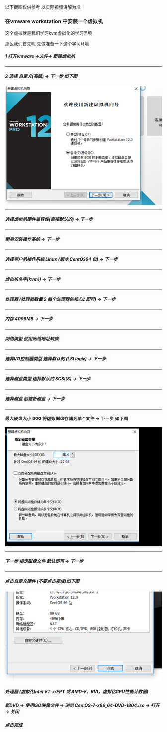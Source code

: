 以下截图仅供参考 以实际视频讲解为准

### 在vmware workstation 中安装一个虚拟机


这个虚拟就是我们学习kvm虚拟化的学习环境 

那么我们首先呢 先做准备一下这个学习环境 



##### 1 打开vmware ->文件-> 新建虚拟机 
------------------



##### 2 选择 自定义(高级) -> 下一步  如下图

![kvm9](images/kvm9.png)

-----------------------------

#####  选择虚拟机硬件兼容性(直接默认的) -> 下一步 


------------------------------------

#####  稍后安装操作系统 -> 下一步  
--------------------------------



#####  选择客户机操作系统   Linux (版本 CentOS64 位) -> 下一步 

-------------------------

##### 虚拟机名字(kvm1) -> 下一步 

--------------------------------


#####  处理器 (处理器数量 2 每个处理器的核心2 即可)  -> 下一步

------------------------------------

##### 内存 4096MB  ->  下一步 
--------------------------


##### 网络类型   使用网络地址转换 

--------------------


##### 选择I/O控制器类型  选择默认的 (LSI  logic) -> 下一步 


-------------------


##### 选择磁盘类型 选择默认的 SCSI(S)  ->  下一步 

------------------------------

##### 选择磁盘 创建新磁盘  -> 下一步 
-----------------------


####  最大硬盘大小 80G 将虚拟磁盘存储为单个文件  -> 下一步   如下图 



![kvm10](images/kvm10.png)

-----------------------------

##### 下一步  指定磁盘文件  默认即可  ->  下一步

---------------------





##### 点击自定义硬件   (不要点击完成)如下图
![kvm11](images/kvm11.png)




##### 处理器  (虚拟化Intel VT-x/EPT 或 AMD-V、RVI，虚拟化CPU性能计数器)

##### 新DVD ->  使用ISO映像文件 -> 浏览  CentOS-7-x86_64-DVD-1804.iso -> 打开 -> 关闭

##### 点击完成








